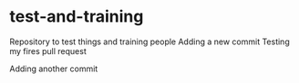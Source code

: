 # test-and-training

Repository to test things and training people
Adding a new commit
Testing my fires pull request

Adding another commit





